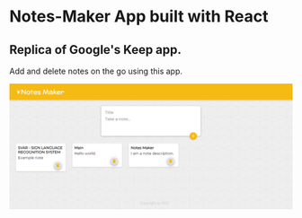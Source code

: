 # Notes-Maker App built with React

## Replica of Google's Keep app.
Add and delete notes on the go using this app.
<br>



![Notes Maker App](https://github.com/SmitBhamwala/Notes-Maker/blob/main/Notes-Maker.png)
